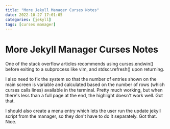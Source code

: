 ```yaml
---
title: "More Jekyll Manager Curses Notes"
date: 2022-10-27 17:01:05
categories: [jekyll]
tags: [curses manager]
---
```


# More Jekyll Manager Curses Notes

One of the stack overflow articles recommends using curses.endwin() before exiting to a subprocess like vim, and stdscr.refresh() upon returning. 

I also need to fix the system so that the number of entries shown on the main screen is variable and calculated based on the number of rows (which curses calls lines) available in the terminal. Pretty much working, but when there's less than a full page at the end, the highlight doesn't work well. Got that.  

I should also create a menu entry which lets the user run the update jekyll script from the manager, so they don't have to do it separately. Got that. Nice.

